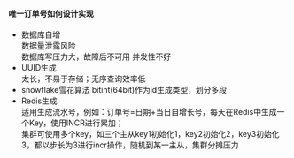 
#### 唯一订单号如何设计实现
- 数据库自增  
    数据量泄露风险  
    数据库写压力大，故障后不可用
    并发性不好
- UUID生成  
    太长，不易于存储；无序查询效率低
- snowflake雪花算法
    bitint(64bit)作为id生成类型，划分多段
- Redis生成  
    适用生成流水号，例如：订单号=日期+当日自增长号，每天在Redis中生成一个Key，使用INCR进行累加；  
    集群可使用多个key，如三个主从key1初始化1，key2初始化2，key3初始化3，都以步长为3进行incr操作，随机到某一主从，集群分摊压力
